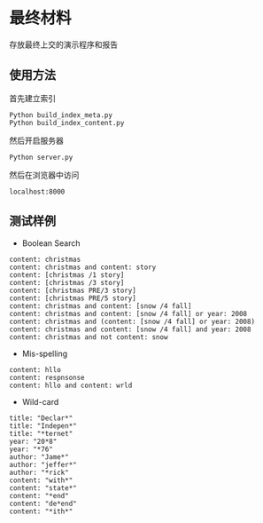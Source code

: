 # 最终材料

存放最终上交的演示程序和报告

## 使用方法
首先建立索引
```text
Python build_index_meta.py
Python build_index_content.py
```
然后开启服务器
```text
Python server.py
```
然后在浏览器中访问
```text
localhost:8000
```
## 测试样例

+ Boolean Search
```text
content: christmas
content: christmas and content: story
content: [christmas /1 story]
content: [christmas /3 story]
content: [christmas PRE/3 story]
content: [christmas PRE/5 story]
content: christmas and content: [snow /4 fall]
content: christmas and content: [snow /4 fall] or year: 2008
content: christmas and (content: [snow /4 fall] or year: 2008)
content: christmas and content: [snow /4 fall] and year: 2008
content: christmas and not content: snow
```

+ Mis-spelling
```text
content: hllo
content: respnsonse
content: hllo and content: wrld
```

+ Wild-card
```text
title: "Declar*"
title: "Indepen*"
title: "*ternet"
year: "20*8"
year: "*76"
author: "Jame*"
author: "jeffer*"
author: "*rick"
content: "with*"
content: "state*"
content: "*end"
content: "de*end"
content: "*ith*"
```